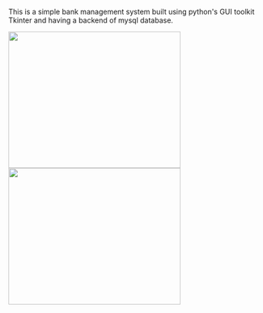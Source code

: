 This is a simple bank management system built using python's GUI toolkit Tkinter and having a backend of mysql database.


<img src="https://user-images.githubusercontent.com/97102202/213675531-1ba2ae66-742b-4d3f-ae11-3c9e4cd552c0.png" width="340" height="270">

<img src="https://user-images.githubusercontent.com/97102202/213676580-78da09e4-3db9-4191-be9a-5f7dd4b18ca9.png" width="340" height="270">


